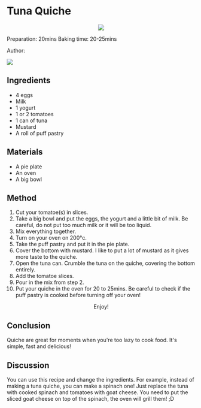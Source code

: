 # Tuna Quiche
<p align="center">
<img src="example.png" />
</p>

Preparation: 20mins Baking time: 20-25mins

Author:

<a href="https://discord.com"><img src="https://img.shields.io/badge/Discord-nouille%232370-25?style=for-the-badge&logo=discord" /> </a>  


## Ingredients
* 4 eggs
* Milk
* 1 yogurt
* 1 or 2 tomatoes
* 1 can of tuna
* Mustard
* A roll of puff pastry
## Materials
* A pie plate
* An oven
* A big bowl
## Method
1. Cut your tomatoe(s) in slices.
2. Take a big bowl and put the eggs, the yogurt and a little bit of milk. Be careful, do not put too much milk or it will be too liquid.
3. Mix everything together.
4. Turn on your oven on 200°c.
5. Take the puff pastry and put it in the pie plate. 
6. Cover the bottom with mustard. I like to put a lot of mustard as it gives more taste to the quiche.
7. Open the tuna can. Crumble the tuna on the quiche, covering the bottom entirely.
8. Add the tomatoe slices.
9. Pour in the mix from step 2.
10. Put your quiche in the oven for 20 to 25mins. Be careful to check if the puff pastry is cooked before turning off your oven!
<p align="center"> Enjoy! </p>

## Conclusion
Quiche are great for moments when you're too lazy to cook food. It's simple, fast and delicious!
## Discussion
You can use this recipe and change the ingredients. For example, instead of making a tuna quiche, you can make a spinach one! Just replace the tuna with cooked spinach and tomatoes with goat cheese. You need to put the sliced goat cheese on top of the spinach, the oven will grill them! ;D
